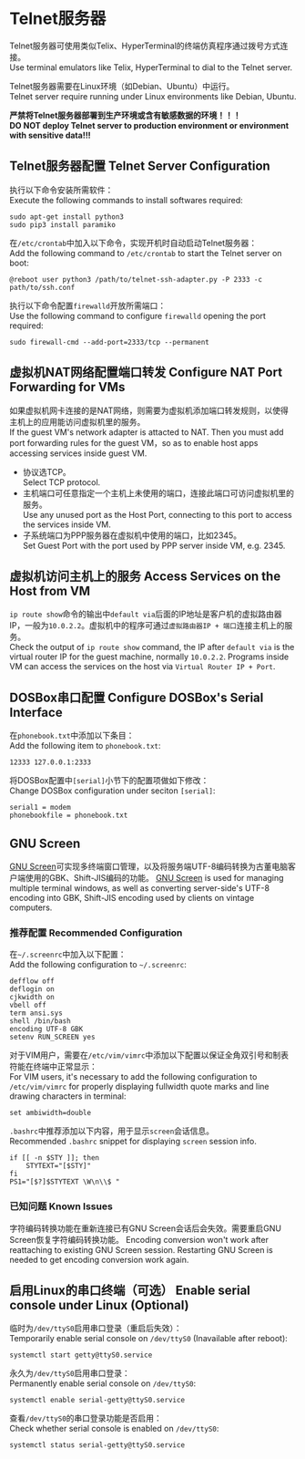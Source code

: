 Telnet服务器
============

Telnet服务器可使用类似Telix、HyperTerminal的终端仿真程序通过拨号方式连接。  
Use terminal emulators like Telix, HyperTerminal to dial to the Telnet server.

Telnet服务器需要在Linux环境（如Debian、Ubuntu）中运行。  
Telnet server require running under Linux environments like Debian, Ubuntu.

**严禁将Telnet服务器部署到生产环境或含有敏感数据的环境！！！**  
**DO NOT deploy Telnet server to production environment or environment with sensitive data!!!**

## Telnet服务器配置 Telnet Server Configuration

执行以下命令安装所需软件：  
Execute the following commands to install softwares required:

	sudo apt-get install python3
	sudo pip3 install paramiko

在`/etc/crontab`中加入以下命令，实现开机时自动启动Telnet服务器：  
Add the following command to `/etc/crontab` to start the Telnet server on boot:

	@reboot user python3 /path/to/telnet-ssh-adapter.py -P 2333 -c path/to/ssh.conf

执行以下命令配置`firewalld`开放所需端口：  
Use the following command to configure `firewalld` opening the port required:

    sudo firewall-cmd --add-port=2333/tcp --permanent

## 虚拟机NAT网络配置端口转发 Configure NAT Port Forwarding for VMs

如果虚拟机网卡连接的是NAT网络，则需要为虚拟机添加端口转发规则，以使得主机上的应用能访问虚拟机里的服务。  
If the guest VM's network adapter is attacted to NAT. Then you must add port forwarding rules for the guest VM，so as to enable host apps accessing services inside guest VM.

* 协议选TCP。  
  Select TCP protocol.
* 主机端口可任意指定一个主机上未使用的端口，连接此端口可访问虚拟机里的服务。  
  Use any unused port as the Host Port, connecting to this port to access the services inside VM.
* 子系统端口为PPP服务器在虚拟机中使用的端口，比如2345。  
  Set Guest Port with the port used by PPP server inside VM, e.g. 2345.

## 虚拟机访问主机上的服务 Access Services on the Host from VM

`ip route show`命令的输出中`default via`后面的IP地址是客户机的虚拟路由器IP，一般为`10.0.2.2`。虚拟机中的程序可通过`虚拟路由器IP + 端口`连接主机上的服务。  
Check the output of `ip route show` command, the IP after `default via` is the virtual router IP for the guest machine, normally `10.0.2.2`. Programs inside VM can access the services on the host via `Virtual Router IP + Port`.

## DOSBox串口配置 Configure DOSBox's Serial Interface

在`phonebook.txt`中添加以下条目：  
Add the following item to `phonebook.txt`:

	12333 127.0.0.1:2333

将DOSBox配置中`[serial]`小节下的配置项做如下修改：  
Change DOSBox configuration under seciton `[serial]`:

	serial1 = modem
	phonebookfile = phonebook.txt

## GNU Screen

[GNU Screen](https://www.gnu.org/software/screen/)可实现多终端窗口管理，以及将服务端UTF-8编码转换为古董电脑客户端使用的GBK、Shift-JIS编码的功能。
[GNU Screen](https://www.gnu.org/software/screen/) is used for managing multiple terminal windows, as well as converting server-side's UTF-8 encoding into GBK, Shift-JIS encoding used by clients on vintage computers.

### 推荐配置 Recommended Configuration

在`~/.screenrc`中加入以下配置：  
Add the following configuration to `~/.screenrc`:

	defflow off
	deflogin on
	cjkwidth on
	vbell off
	term ansi.sys
	shell /bin/bash
	encoding UTF-8 GBK
	setenv RUN_SCREEN yes

对于VIM用户，需要在`/etc/vim/vimrc`中添加以下配置以保证全角双引号和制表符能在终端中正常显示：  
For VIM users, it's necessary to add the following configuration to `/etc/vim/vimrc` for properly displaying fullwidth quote marks and line drawing characters in terminal:

	set ambiwidth=double

`.bashrc`中推荐添加以下内容，用于显示`screen`会话信息。  
Recommended `.bashrc` snippet for displaying `screen` session info.

	if [[ -n $STY ]]; then
		STYTEXT="[$STY]"
	fi
	PS1="[$?]$STYTEXT \W\n\\$ "


### 已知问题 Known Issues

字符编码转换功能在重新连接已有GNU Screen会话后会失效。需要重启GNU Screen恢复字符编码转换功能。
Encoding conversion won't work after reattaching to existing GNU Screen session. Restarting GNU Screen is needed to get encoding conversion work again.

## 启用Linux的串口终端（可选） Enable serial console under Linux (Optional)

临时为`/dev/ttyS0`启用串口登录（重启后失效）：  
Temporarily enable serial console on `/dev/ttyS0` (Inavailable after reboot):

	systemctl start getty@ttyS0.service

永久为`/dev/ttyS0`启用串口登录：  
Permanently enable serial console on `/dev/ttyS0`:

	systemctl enable serial-getty@ttyS0.service

查看`/dev/ttyS0`的串口登录功能是否启用：  
Check whether serial console is enabled on `/dev/ttyS0`:

	systemctl status serial-getty@ttyS0.service

